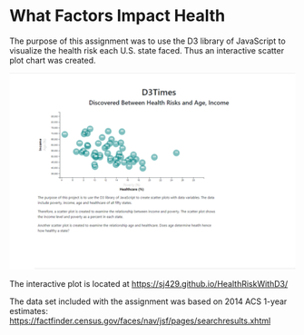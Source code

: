 # What Factors Impact Health



  The purpose of this assignment was to use the D3 library of JavaScript to visualize the health risk each U.S. state faced.  Thus an interactive scatter plot chart was created. 
  

  ![](Images/Capture.PNG)
  
  The interactive plot is located at https://sj429.github.io/HealthRiskWithD3/
  
  
  The data set included with the assignment was based on 2014 ACS 1-year estimates: https://factfinder.census.gov/faces/nav/jsf/pages/searchresults.xhtml
    


